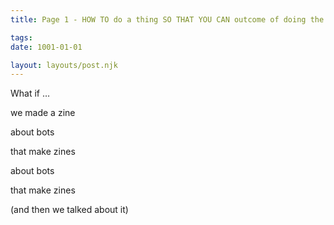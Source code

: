 ```yaml
---
title: Page 1 - HOW TO do a thing SO THAT YOU CAN outcome of doing the thing

tags:
date: 1001-01-01

layout: layouts/post.njk
---
```


What if …

we made a zine

about bots

that make zines

about bots

that make zines

(and then we talked about it)